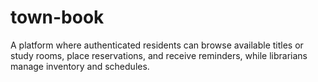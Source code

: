 # town-book
A platform where authenticated residents can browse available titles or study rooms, place reservations, and receive reminders, while librarians manage inventory and schedules.
